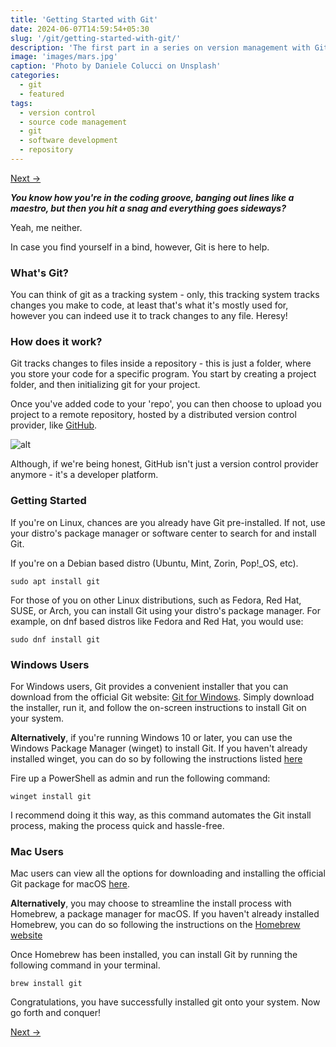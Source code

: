 ```yaml
---
title: 'Getting Started with Git'
date: 2024-06-07T14:59:54+05:30
slug: '/git/getting-started-with-git/'
description: 'The first part in a series on version management with Git'
image: 'images/mars.jpg'
caption: 'Photo by Daniele Colucci on Unsplash'
categories:
  - git
  - featured
tags:
  - version control
  - source code management
  - git
  - software development
  - repository
---
```


[Next &rarr;](/posts/git/setting-it-all-up/)

***You know how you're in the coding groove, banging out lines like a maestro, but then you hit a snag and everything goes sideways?***

Yeah, me neither.

In case you find yourself in a bind, however, Git is here to help.

### What's Git?

You can think of git as a tracking system - only, this tracking system tracks changes you make to code, at least that's what it's mostly used for, however you can indeed use it to track changes to any file. Heresy!

### How does it work?

Git tracks changes to files inside a repository - this is just a folder, where you store your code for a specific program. You start by creating a project folder, and then initializing git for your project.

Once you've added code to your 'repo', you can then choose to upload you project to a remote repository, hosted by a distributed version control provider, like [GitHub](https://github.com).

![alt](https://www.startpage.com/av/proxy-image?piurl=https%3A%2F%2Ftse1.mm.bing.net%2Fth%3Fid%3DOIP.YyOMn9wj8tZCEyCPTYGlegHaHa%26pid%3DApi&sp=1722720444T387e413b3203362f99b78e90327ac5fd4dbd1b682648e98761c4e16a425e1209)

Although, if we're being honest, GitHub isn't just a version control provider anymore - it's a developer platform.

### Getting Started

If you're on Linux, chances are you already have Git pre-installed. If not, use your distro's package manager or software center to search for and install Git.

If you're on a Debian based distro (Ubuntu, Mint, Zorin, Pop!_OS, etc).

```
sudo apt install git
```

For those of you on other Linux distributions, such as Fedora, Red Hat, SUSE, or Arch, you can install Git using your distro's package manager. For example, on dnf based distros like Fedora and Red Hat, you would use:

```
sudo dnf install git
```

### Windows Users

For Windows users, Git provides a convenient installer that you can download from the official Git website: [Git for Windows](https://git-scm.com/download/win). Simply download the installer, run it, and follow the on-screen instructions to install Git on your system.

**Alternatively**, if you're running Windows 10 or later, you can use the Windows Package Manager (winget) to install Git. If you haven't already installed winget, you can do so by following the instructions listed [here](https://learn.microsoft.com/en-us/windows/package-manager/winget/) 

Fire up a PowerShell as admin and run the following command:

```
winget install git
```

I recommend doing it this way, as this command automates the Git install process, making the process quick and hassle-free.

### Mac Users

Mac users can view all the options for downloading and installing the official Git package for macOS [here](https://git-scm.com/download/mac).

**Alternatively**, you may choose to streamline the install process with Homebrew, a package manager for macOS. If you haven't already installed Homebrew, you can do so following the instructions on the [Homebrew website](https://brew.sh)

Once Homebrew has been installed, you can install Git by running the following command in your terminal.

```
brew install git
```

Congratulations, you have successfully installed git onto your system. Now go forth and conquer!

[Next &rarr;](/posts/git/setting-it-all-up/)

